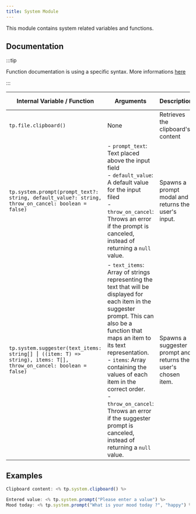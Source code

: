 ```yaml
---
title: System Module
---
```


This module contains system related variables and functions.

## Documentation

:::tip

Function documentation is using a specific syntax. More informations [here](../../syntax#function-documentation-syntax)

:::

| Internal Variable / Function                                 | Arguments                                                    | Description                                                  | Example Output           |
| ------------------------------------------------------------ | ------------------------------------------------------------ | ------------------------------------------------------------ | ------------------------ |
| `tp.file.clipboard()`                                        | None                                                         | Retrieves the clipboard's content                            | `This is my copied text` |
| `tp.system.prompt(prompt_text?: string, default_value?: string, throw_on_cancel: boolean = false)` | - `prompt_text`: Text placed above the input field<br />- `default_value`: A default value for the input filed<br />- `throw_on_cancel`: Throws an error if the prompt is canceled, instead of returning a `null` value. | Spawns a prompt modal and returns the user's input.          | `A value I entered`      |
| `tp.system.suggester(text_items: string[] ⎮ ((item: T) => string), items: T[], throw_on_cancel: boolean = false)` | - `text_items`: Array of strings representing the text that will be displayed for each item in the suggester prompt. This can also be a function that maps an item to its text representation.<br />- `items`: Array containing the values of each item in the correct order.<br />- `throw_on_cancel`: Throws an error if the suggester prompt is canceled, instead of returning a `null` value. | Spawns a suggester prompt and returns the user's chosen item. | `A value I chose`        |

## Examples

```javascript
Clipboard content: <% tp.system.clipboard() %>

Entered value: <% tp.system.prompt("Please enter a value") %>
Mood today: <% tp.system.prompt("What is your mood today ?", "happy") %>
```
